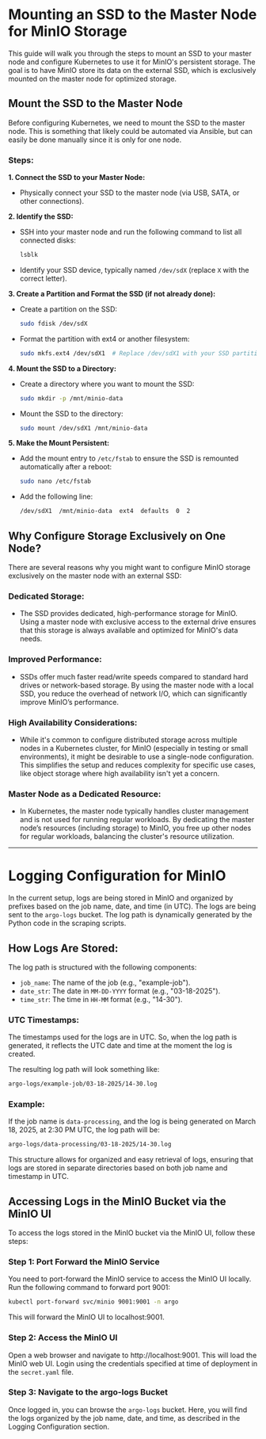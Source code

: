 # Mounting an SSD to the Master Node for MinIO Storage

This guide will walk you through the steps to mount an SSD to your master node and configure Kubernetes to use it for MinIO's persistent storage. The goal is to have MinIO store its data on the external SSD, which is exclusively mounted on the master node for optimized storage.

## Mount the SSD to the Master Node

Before configuring Kubernetes, we need to mount the SSD to the master node. This is something that likely could be automated via Ansible, but can easily be done manually since it is only for one node.

### Steps:

**1. Connect the SSD to your Master Node:**

- Physically connect your SSD to the master node (via USB, SATA, or other connections).

**2. Identify the SSD:**

- SSH into your master node and run the following command to list all connected disks:
    ```bash
    lsblk
    ```
- Identify your SSD device, typically named `/dev/sdX` (replace `X` with the correct letter).

**3. Create a Partition and Format the SSD (if not already done):**

- Create a partition on the SSD:
    ```bash
    sudo fdisk /dev/sdX
    ```
- Format the partition with ext4 or another filesystem:
    ```bash
    sudo mkfs.ext4 /dev/sdX1  # Replace /dev/sdX1 with your SSD partition
    ```

**4. Mount the SSD to a Directory:**

- Create a directory where you want to mount the SSD:
    ```bash
    sudo mkdir -p /mnt/minio-data
    ```
- Mount the SSD to the directory:
    ```bash
    sudo mount /dev/sdX1 /mnt/minio-data
    ```

**5. Make the Mount Persistent:**

- Add the mount entry to `/etc/fstab` to ensure the SSD is remounted automatically after a reboot:
    ```bash
    sudo nano /etc/fstab
    ```
- Add the following line:
    ```bash
    /dev/sdX1  /mnt/minio-data  ext4  defaults  0  2
    ```

## Why Configure Storage Exclusively on One Node?

There are several reasons why you might want to configure MinIO storage exclusively on the master node with an external SSD:

### **Dedicated Storage:**

- The SSD provides dedicated, high-performance storage for MinIO. Using a master node with exclusive access to the external drive ensures that this storage is always available and optimized for MinIO's data needs.

### **Improved Performance:**

- SSDs offer much faster read/write speeds compared to standard hard drives or network-based storage. By using the master node with a local SSD, you reduce the overhead of network I/O, which can significantly improve MinIO’s performance.

### **High Availability Considerations:**

- While it's common to configure distributed storage across multiple nodes in a Kubernetes cluster, for MinIO (especially in testing or small environments), it might be desirable to use a single-node configuration. This simplifies the setup and reduces complexity for specific use cases, like object storage where high availability isn't yet a concern.

### **Master Node as a Dedicated Resource:**

- In Kubernetes, the master node typically handles cluster management and is not used for running regular workloads. By dedicating the master node’s resources (including storage) to MinIO, you free up other nodes for regular workloads, balancing the cluster's resource utilization.

---

# Logging Configuration for MinIO

In the current setup, logs are being stored in MinIO and organized by prefixes based on the job name, date, and time (in UTC). The logs are being sent to the `argo-logs` bucket. The log path is dynamically generated by the Python code in the scraping scripts.

## How Logs Are Stored:

The log path is structured with the following components:
* `job_name`: The name of the job (e.g., "example-job").
* `date_str`: The date in `MM-DD-YYYY` format (e.g., "03-18-2025").
* `time_str`: The time in `HH-MM` format (e.g., "14-30").

### UTC Timestamps:

The timestamps used for the logs are in UTC. So, when the log path is generated, it reflects the UTC date and time at the moment the log is created.

The resulting log path will look something like:

```bash
argo-logs/example-job/03-18-2025/14-30.log
```

### Example:
If the job name is `data-processing`, and the log is being generated on March 18, 2025, at 2:30 PM UTC, the log path will be:

```bash
argo-logs/data-processing/03-18-2025/14-30.log
```

This structure allows for organized and easy retrieval of logs, ensuring that logs are stored in separate directories based on both job name and timestamp in UTC.

## Accessing Logs in the MinIO Bucket via the MinIO UI
To access the logs stored in the MinIO bucket via the MinIO UI, follow these steps:

### Step 1: Port Forward the MinIO Service
You need to port-forward the MinIO service to access the MinIO UI locally. Run the following command to forward port 9001:

```bash
kubectl port-forward svc/minio 9001:9001 -n argo
```

This will forward the MinIO UI to localhost:9001.

### Step 2: Access the MinIO UI

Open a web browser and navigate to http://localhost:9001. This will load the MinIO web UI. Login using the credentials specified at time of deployment in the `secret.yaml` file.

### Step 3: Navigate to the argo-logs Bucket
Once logged in, you can browse the `argo-logs` bucket. Here, you will find the logs organized by the job name, date, and time, as described in the Logging Configuration section.
